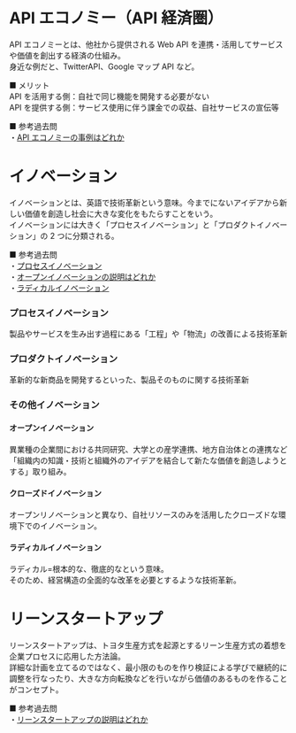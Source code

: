 # API エコノミー（API 経済圏）

API エコノミーとは、他社から提供される Web API を連携・活用してサービスや価値を創出する経済の仕組み。  
身近な例だと、TwitterAPI、Google マップ API など。

■ メリット  
API を活用する側：自社で同じ機能を開発する必要がない  
API を提供する側：サービス使用に伴う課金での収益、自社サービスの宣伝等

■ 参考過去問  
・[API エコノミーの事例はどれか](https://www.ap-siken.com/kakomon/04_aki/q70.html)

# イノベーション

イノベーションとは、英語で技術革新という意味。今までにないアイデアから新しい価値を創造し社会に大きな変化をもたらすことをいう。  
イノベーションには大きく「プロセスイノベーション」と「プロダクトイノベーション」の 2 つに分類される。

■ 参考過去問  
・[プロセスイノベーション](https://www.ap-siken.com/kakomon/27_haru/q70.html)  
・[オープンイノベーションの説明はどれか](https://www.ap-siken.com/kakomon/05_aki/q70.html)  
・[ラディカルイノベーション](https://www.ap-siken.com/kakomon/21_aki/q71.html)

### プロセスイノベーション

製品やサービスを生み出す過程にある「工程」や「物流」の改善による技術革新

### プロダクトイノベーション

革新的な新商品を開発するといった、製品そのものに関する技術革新

### その他イノベーション

#### オープンイノベーション

異業種の企業間における共同研究、大学との産学連携、地方自治体との連携など「組織内の知識・技術と組織外のアイデアを結合して新たな価値を創造しようとする」取り組み。

#### クローズドイノベーション

オープンリノベーションと異なり、自社リソースのみを活用したクローズドな環境下でのイノベーション。

#### ラディカルイノベーション

ラディカル=根本的な、徹底的なという意味。  
そのため、経営構造の全面的な改革を必要とするような技術革新。

# リーンスタートアップ

リーンスタートアップは、トヨタ生産方式を起源とするリーン生産方式の着想を企業プロセスに応用した方法論。  
詳細な計画を立てるのではなく、最小限のものを作り検証による学びで継続的に調整を行なったり、大きな方向転換などを行いながら価値のあるものを作ることがコンセプト。

■ 参考過去問  
・[リーンスタートアップの説明はどれか](https://www.ap-siken.com/kakomon/03_aki/q69.html)
